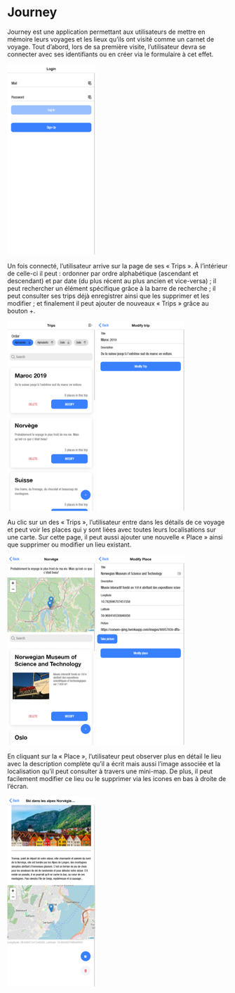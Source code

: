 # Journey

Journey est une application permettant aux utilisateurs de mettre en mémoire leurs voyages et les lieux qu’ils ont visité comme un carnet de voyage.
Tout d’abord, lors de sa première visite, l’utilisateur devra se connecter avec ses identifiants ou en créer via le formulaire à cet effet. 


<img src="./ImgReadme/PageLogin.png" width="200" alt="Image de la page de login">

Un fois connecté, l’utilisateur arrive sur la page de ses « Trips ». À l’intérieur de celle-ci il peut : ordonner par ordre alphabétique (ascendant et descendant) et par date (du plus récent au plus ancien et vice-versa) ; il peut rechercher un élément spécifique grâce à la barre de recherche ; il peut consulter ses trips déjà enregistrer ainsi que les supprimer et les modifier ; et finalement il peut ajouter de nouveaux « Trips » grâce au bouton +.

<img src="./ImgReadme/PageTrip.png" width="200" alt="Image de la page Trip">
<img src="./ImgReadme/PageAdd-ModifyTrip.png" width="200" alt="Image du formulaire d'ajout et de modification d'un Trip">

Au clic sur un des « Trips », l’utilisateur entre dans les détails de ce voyage et peut voir les places qui y sont liées avec toutes leurs localisations sur une carte. Sur cette page, il peut aussi ajouter une nouvelle « Place » ainsi que supprimer ou modifier un lieu existant.

<img src="./ImgReadme/PagePlaces.png" width="200" alt="Image de la page Places">
<img src="./ImgReadme/PageAdd-ModifyPlace.png" width="200" alt="Image du formulaire d'ajout et de modification d'une Place">

En cliquant sur la « Place », l’utilisateur peut observer plus en détail le lieu avec la description complète qu’il a écrit mais aussi l’image associée et la localisation qu’il peut consulter à travers une mini-map. De plus, il peut facilement modifier ce lieu ou le supprimer via les icones en bas à droite de l’écran.

<img src="./ImgReadme/PagePlaceDetails.png" width="200" alt="Image de la page PlaceDetails">